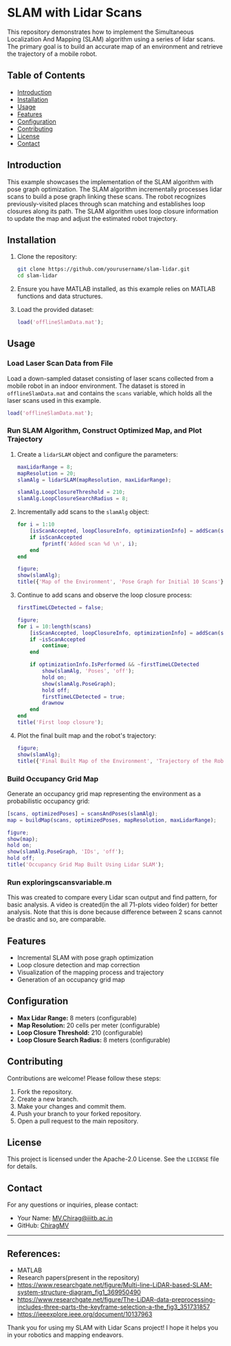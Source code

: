 

# SLAM with Lidar Scans

This repository demonstrates how to implement the Simultaneous Localization And Mapping (SLAM) algorithm using a series of lidar scans. The primary goal is to build an accurate map of an environment and retrieve the trajectory of a mobile robot.

## Table of Contents

- [Introduction](#introduction)
- [Installation](#installation)
- [Usage](#usage)
- [Features](#features)
- [Configuration](#configuration)
- [Contributing](#contributing)
- [License](#license)
- [Contact](#contact)

## Introduction

This example showcases the implementation of the SLAM algorithm with pose graph optimization. The SLAM algorithm incrementally processes lidar scans to build a pose graph linking these scans. The robot recognizes previously-visited places through scan matching and establishes loop closures along its path. The SLAM algorithm uses loop closure information to update the map and adjust the estimated robot trajectory.

## Installation

1. Clone the repository:
    ```bash
    git clone https://github.com/yourusername/slam-lidar.git
    cd slam-lidar
    ```

2. Ensure you have MATLAB installed, as this example relies on MATLAB functions and data structures.

3. Load the provided dataset:
    ```matlab
    load('offlineSlamData.mat');
    ```

## Usage

### Load Laser Scan Data from File

Load a down-sampled dataset consisting of laser scans collected from a mobile robot in an indoor environment. The dataset is stored in `offlineSlamData.mat` and contains the `scans` variable, which holds all the laser scans used in this example.

```matlab
load('offlineSlamData.mat');
```

### Run SLAM Algorithm, Construct Optimized Map, and Plot Trajectory

1. Create a `lidarSLAM` object and configure the parameters:

    ```matlab
    maxLidarRange = 8;
    mapResolution = 20;
    slamAlg = lidarSLAM(mapResolution, maxLidarRange);

    slamAlg.LoopClosureThreshold = 210;  
    slamAlg.LoopClosureSearchRadius = 8;
    ```

2. Incrementally add scans to the `slamAlg` object:

    ```matlab
    for i = 1:10
        [isScanAccepted, loopClosureInfo, optimizationInfo] = addScan(slamAlg, scans{i});
        if isScanAccepted
            fprintf('Added scan %d \n', i);
        end
    end

    figure;
    show(slamAlg);
    title({'Map of the Environment', 'Pose Graph for Initial 10 Scans'});
    ```

3. Continue to add scans and observe the loop closure process:

    ```matlab
    firstTimeLCDetected = false;

    figure;
    for i = 10:length(scans)
        [isScanAccepted, loopClosureInfo, optimizationInfo] = addScan(slamAlg, scans{i});
        if ~isScanAccepted
            continue;
        end

        if optimizationInfo.IsPerformed && ~firstTimeLCDetected
            show(slamAlg, 'Poses', 'off');
            hold on;
            show(slamAlg.PoseGraph); 
            hold off;
            firstTimeLCDetected = true;
            drawnow
        end
    end
    title('First loop closure');
    ```

4. Plot the final built map and the robot's trajectory:

    ```matlab
    figure;
    show(slamAlg);
    title({'Final Built Map of the Environment', 'Trajectory of the Robot'});
    ```

### Build Occupancy Grid Map

Generate an occupancy grid map representing the environment as a probabilistic occupancy grid:

```matlab
[scans, optimizedPoses] = scansAndPoses(slamAlg);
map = buildMap(scans, optimizedPoses, mapResolution, maxLidarRange);

figure;
show(map);
hold on;
show(slamAlg.PoseGraph, 'IDs', 'off');
hold off;
title('Occupancy Grid Map Built Using Lidar SLAM');
```

### Run exploringscansvariable.m
This was created to compare every Lidar scan output and find pattern, for basic analysis. A video is created(in the all 71-plots video folder) for better analysis. Note that this is done because difference between 2 scans cannot be drastic and so, are comparable.


## Features

- Incremental SLAM with pose graph optimization
- Loop closure detection and map correction
- Visualization of the mapping process and trajectory
- Generation of an occupancy grid map

## Configuration

- **Max Lidar Range:** 8 meters (configurable)
- **Map Resolution:** 20 cells per meter (configurable)
- **Loop Closure Threshold:** 210 (configurable)
- **Loop Closure Search Radius:** 8 meters (configurable)

## Contributing

Contributions are welcome! Please follow these steps:

1. Fork the repository.
2. Create a new branch.
3. Make your changes and commit them.
4. Push your branch to your forked repository.
5. Open a pull request to the main repository.

## License

This project is licensed under the Apache-2.0 License. See the `LICENSE` file for details.

## Contact

For any questions or inquiries, please contact:

- Your Name: [MV.Chirag@iiitb.ac.in](mailto:MV.Chirag@iiitb.ac.in)
- GitHub: [ChiragMV](https://github.com/ChiragMV)

---

## References:
- MATLAB
- Research papers(present in the repository)
- https://www.researchgate.net/figure/Multi-line-LiDAR-based-SLAM-system-structure-diagram_fig1_369950490
- https://www.researchgate.net/figure/The-LiDAR-data-preprocessing-includes-three-parts-the-keyframe-selection-a-the_fig3_351731857
- https://ieeexplore.ieee.org/document/10137963

Thank you for using my SLAM with Lidar Scans project! I hope it helps you in your robotics and mapping endeavors.
